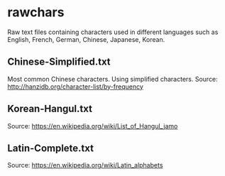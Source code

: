 # rawchars
Raw text files containing characters used in different languages such as English, French, German, Chinese, Japanese, Korean.

## Chinese-Simplified.txt
Most common Chinese characters. Using simplified characters. Source: http://hanzidb.org/character-list/by-frequency

## Korean-Hangul.txt
Source: https://en.wikipedia.org/wiki/List_of_Hangul_jamo

## Latin-Complete.txt
Source: https://en.wikipedia.org/wiki/Latin_alphabets


